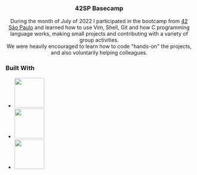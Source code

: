 <h3 align="center">42SP Basecamp</h3>

  <p align="center">
    During the month of July of 2022 I participated in the bootcamp from <a href='https://www.42sp.org.br/'>42 São Paulo</a> and learned how to use Vim, Shell, Git and how C programming language works, making small projects and contributing with a variety of group activities.<br>
    We were heavily encouraged to learn how to code "hands-on" the projects, and also voluntarily helping colleagues. 
  </p>

### Built With

<ul>
  <li><img width='80px' src='https://upload.wikimedia.org/wikipedia/commons/thumb/1/18/C_Programming_Language.svg/380px-C_Programming_Language.svg.png?20201031132917'/></li>
  <li><img width='80px' src='https://upload.wikimedia.org/wikipedia/commons/thumb/9/9f/Vimlogo.svg/1200px-Vimlogo.svg.png'/></li>
  <li><img width='80px' src='https://jyroneparker.com/wp-content/uploads/2019/10/Git-Icon-1788C.png'/></li>
</ul>
